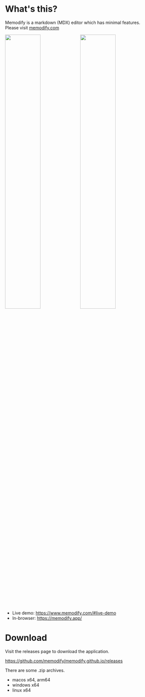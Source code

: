 # What's this?
Memodify is a markdown (MDX) editor which has minimal features.  
Please visit [memodify.com](https://memodify.com/)

<img width="48%" src="https://www.memodify.com/full-screenshot.png" /> <img width="48%" src="https://www.memodify.com/dark-mode.png" />

* Live demo: <https://www.memodify.com/#live-demo>
* In-browser: <https://memodify.app/>

# Download
Visit the releases page to download the application.

<https://github.com/memodify/memodify.github.io/releases>

There are some .zip archives.
* macos x64, arm64
* windows x64
* linux x64